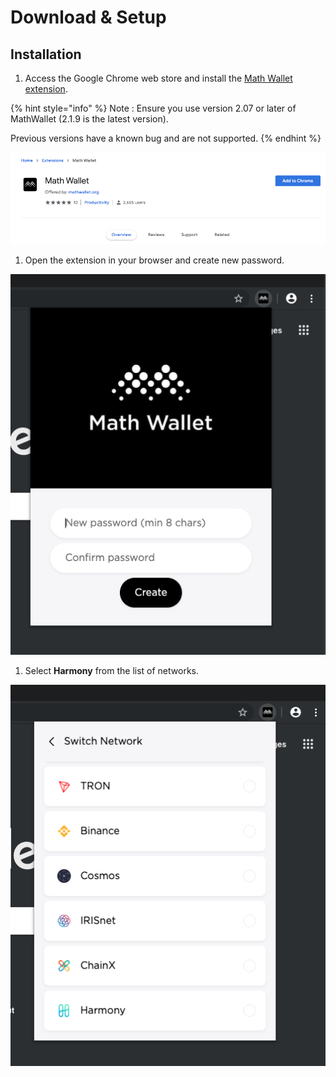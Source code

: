 # Download & Setup

## Installation

1. Access the Google Chrome web store and install the [Math Wallet extension](https://chrome.google.com/webstore/detail/math-wallet/afbcbjpbpfadlkmhmclhkeeodmamcflc?hl=en).

{% hint style="info" %}
Note : Ensure you use version 2.07 or later of MathWallet \(2.1.9 is the latest version\).

Previous versions have a known bug and are not supported.
{% endhint %}

![](../../../../.gitbook/assets/image-8.png)

1. Open the extension in your browser and create new password.

![](../../../../.gitbook/assets/image%20%28107%29%20%281%29%20%281%29%20%281%29%20%281%29.png)

1. Select **Harmony** from the list of networks.

![](../../../../.gitbook/assets/image%20%28179%29%20%281%29%20%281%29.png)


